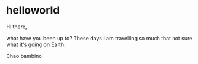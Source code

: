 # helloworld

Hi there, 

what have you been up to? 
These days I am travelling so much that not sure what it's going on Earth. 

Chao bambino
